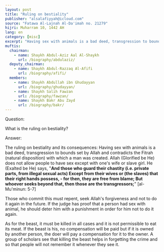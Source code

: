 ```yaml
---
layout: post
title: "Ruling on bestiality"
publisher: "alsalafiyyah@icloud.com"
source: "Fatawa Al-Lajnah Al-Da'imah no. 21279"
hijri: Muharram 10, 1442 AH
lang: en
category: [misc]
excerpt: "Having sex with animals is a bad deed, transgression to bounds set by Allah and contradicts the Fitrah (natural disposition) with which a man was created. Allah (Glorified be He) does not allow people to have sex except with one's wife or slave girl."
muftis:
  chairman: 
    - name: Shaykh Abdul-Aziz Aal Al-Shaykh
      url: /biography/abdulaziz/
  deputy_chairman:
    - name: Shaykh Abdul-Razzaq Al-Afifi
      url: /biography/afifi/
  members: 
    - name: Shaykh Abdullah ibn Ghudayyan
      url: /biography/ghudayyan/
    - name: Shaykh Salih Fawzan
      url: /biography/fawzan/
    - name: Shaykh Bakr Abu Zayd
      url: /biography/bakr/
---
```


Question: 

What is the ruling on bestiality?

Answer:

The ruling on bestiality and its consequences: Having sex with animals is a bad deed, transgression to bounds set by Allah and contradicts the Fitrah (natural disposition) with which a man was created. Allah (Glorified be He) does not allow people to have sex except with one's wife or slave girl. He (Exalted be He) says, "**And those who guard their chastity (i.e. private parts, from illegal sexual acts) Except from their wives or (the slaves) that their right hands possess, - for then, they are free from blame; But whoever seeks beyond that, then those are the transgressors;**" [al-Mu'minun: 5-7]

Those who commit this must repent, seek Allah's forgiveness and not to do it again in the future. If the judge has proof that a person had sex with animal, he should deter him with a punishment in order for him not to do it again.

As for the beast, it must be killed in all cases and it is not permissible to eat its meat. If the beast is his, no compensation will be paid but if it is owned by another person, the doer will pay a compensation for it to the owner. A group of scholars see that killing the beast helps in forgetting the crime and so that people will not remember it whenever they see it.
